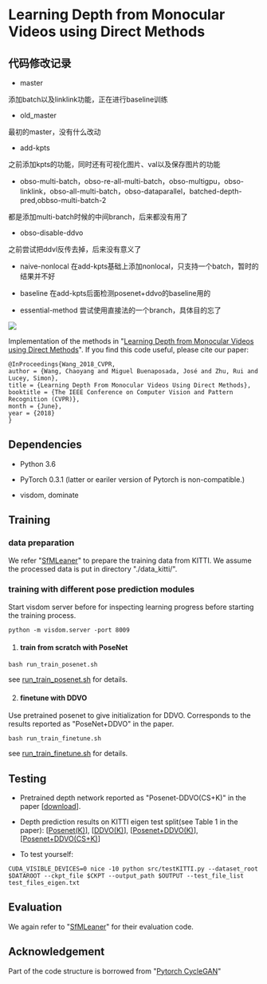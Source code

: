 # Learning Depth from Monocular Videos using Direct Methods


## 代码修改记录

- master

添加batch以及linklink功能，正在进行baseline训练

- old_master

最初的master，没有什么改动

- add-kpts

之前添加kpts的功能，同时还有可视化图片、val以及保存图片的功能

- obso-multi-batch，obso-re-all-multi-batch，obso-multigpu，obso-linklink，obso-all-multi-batch，obso-dataparallel，batched-depth-pred,obbso-multi-batch-2

都是添加multi-batch时候的中间branch，后来都没有用了

- obso-disable-ddvo

之前尝试把ddvl反传去掉，后来没有意义了

- naive-nonlocal
在add-kpts基础上添加nonlocal，只支持一个batch，暂时的结果并不好

- baseline
在add-kpts后面检测posenet+ddvo的baseline用的

- essential-method
尝试使用直接法的一个branch，具体目的忘了




<img align="center" src="https://github.com/MightyChaos/MightyChaos.github.io/blob/master/projects/cvpr18_chaoyang/demo.gif">

Implementation of the methods in "[Learning Depth from Monocular Videos using Direct Methods](http://openaccess.thecvf.com/content_cvpr_2018/papers/Wang_Learning_Depth_From_CVPR_2018_paper.pdf)".
If you find this code useful, please cite our paper:

```
@InProceedings{Wang_2018_CVPR,
author = {Wang, Chaoyang and Miguel Buenaposada, José and Zhu, Rui and Lucey, Simon},
title = {Learning Depth From Monocular Videos Using Direct Methods},
booktitle = {The IEEE Conference on Computer Vision and Pattern Recognition (CVPR)},
month = {June},
year = {2018}
}
```
## Dependencies
- Python 3.6
- PyTorch 0.3.1  (latter or eariler version of Pytorch is non-compatible.)

- visdom, dominate


## Training
### data preparation
We refer "[SfMLeaner](https://github.com/tinghuiz/SfMLearner)" to prepare the training data from KITTI. We assume the processed data is put in directory "./data_kitti/".

### training with different pose prediction modules
Start visdom server before for inspecting learning progress before starting the training process.
```
python -m visdom.server -port 8009
```
1. #### train from scratch with PoseNet
```
bash run_train_posenet.sh
```
see [run_train_posenet.sh](https://github.com/MightyChaos/LKVOLearner/blob/master/run_train_posenet.sh) for details.

2. #### finetune with DDVO
Use pretrained posenet to give initialization for DDVO. Corresponds to the results reported as "PoseNet+DDVO" in the paper.
```
bash run_train_finetune.sh
```
see [run_train_finetune.sh](https://github.com/MightyChaos/LKVOLearner/blob/master/run_train_finetune.sh) for details.

## Testing
- Pretrained depth network reported as "Posenet-DDVO(CS+K)" in the paper [[download](https://drive.google.com/file/d/1SJWLfA7kqpERj_U2gYXl7Vuy1eQyOO_K/view?usp=sharing)].
- Depth prediction results on KITTI eigen test split(see Table 1 in the paper):   [[Posenet(K)](https://drive.google.com/open?id=1Wj7ulSimrvrzNx4TRd-JspmX3DJwgPiV)], [[DDVO(K)](https://drive.google.com/open?id=1wiODwgX_Vm_w7fVK1y_X5CNJTtgaPwcN)], [[Posenet+DDVO(K)](https://drive.google.com/open?id=1uUQJLcUOoY2hG6QS_F-wbM3GDAjD-Z5h)],[[Posenet+DDVO(CS+K)](https://drive.google.com/open?id=1hp4zFgK5NSNGdvaQL2ZumeinMQY_-AwK)]

- To test yourself:
```
CUDA_VISIBLE_DEVICES=0 nice -10 python src/testKITTI.py --dataset_root $DATAROOT --ckpt_file $CKPT --output_path $OUTPUT --test_file_list test_files_eigen.txt
```

## Evaluation
We again refer to "[SfMLeaner](https://github.com/tinghuiz/SfMLearner)" for their evaluation code.


## Acknowledgement
Part of the code structure is borrowed from "[Pytorch CycleGAN](https://github.com/junyanz/pytorch-CycleGAN-and-pix2pix)"

